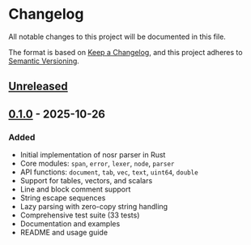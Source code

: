 # Changelog

All notable changes to this project will be documented in this file.

The format is based on [Keep a Changelog](https://keepachangelog.com/en/1.0.0/),
and this project adheres to [Semantic Versioning](https://semver.org/spec/v2.0.0.html).

## [Unreleased]

## [0.1.0] - 2025-10-26

### Added

- Initial implementation of nosr parser in Rust
- Core modules: `span`, `error`, `lexer`, `node`, `parser`
- API functions: `document`, `tab`, `vec`, `text`, `uint64`, `double`
- Support for tables, vectors, and scalars
- Line and block comment support
- String escape sequences
- Lazy parsing with zero-copy string handling
- Comprehensive test suite (33 tests)
- Documentation and examples
- README and usage guide

[Unreleased]: https://github.com/ExFed/nosr/compare/v0.1.0...HEAD
[0.1.0]: https://github.com/ExFed/nosr/releases/tag/v0.1.0
